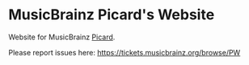 # MusicBrainz Picard's Website

Website for MusicBrainz [Picard](https://picard.musicbrainz.org/).

Please report issues here: https://tickets.musicbrainz.org/browse/PW
